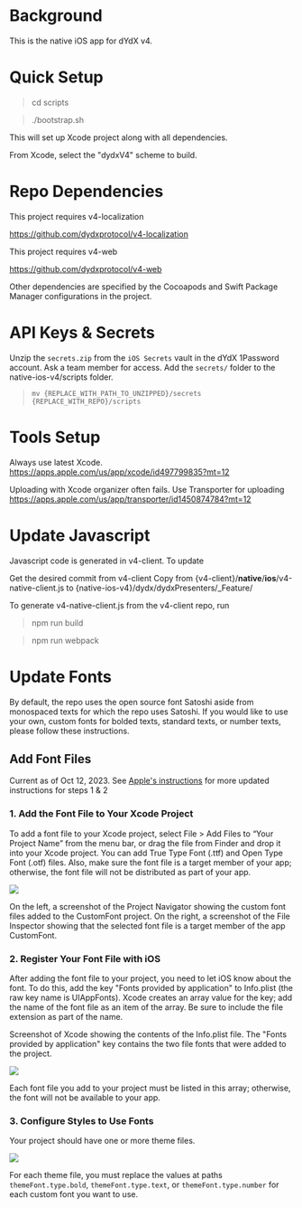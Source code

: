# Background

This is the native iOS app for dYdX v4.

# Quick Setup

> cd scripts

> ./bootstrap.sh

This will set up Xcode project along with all dependencies.

From Xcode, select the "dydxV4" scheme to build.

# Repo Dependencies

This project requires v4-localization

https://github.com/dydxprotocol/v4-localization

This project requires v4-web

https://github.com/dydxprotocol/v4-web

Other dependencies are specified by the Cocoapods and Swift Package Manager configurations in the project.

# API Keys & Secrets
Unzip the `secrets.zip` from the `iOS Secrets` vault in the dYdX 1Password account. Ask a team member for access.
Add the `secrets/` folder to the native-ios-v4/scripts folder.

> `mv {REPLACE_WITH_PATH_TO_UNZIPPED}/secrets {REPLACE_WITH_REPO}/scripts`


# Tools Setup

Always use latest Xcode.
https://apps.apple.com/us/app/xcode/id497799835?mt=12

Uploading with Xcode organizer often fails. Use Transporter for uploading
https://apps.apple.com/us/app/transporter/id1450874784?mt=12

# Update Javascript

Javascript code is generated in v4-client. To update

Get the desired commit from v4-client
Copy from {v4-client}/__native__/__ios__/v4-native-client.js
to {native-ios-v4}/dydx/dydxPresenters/_Feature/

To generate v4-native-client.js from the v4-client repo, run

> npm run build

> npm run webpack

# Update Fonts

By default, the repo uses the open source font Satoshi aside from monospaced texts for which the repo uses Satoshi. If you would like to use your own, custom fonts for bolded texts, standard texts, or number texts, please follow these instructions.

## Add Font Files

Current as of Oct 12, 2023. See [Apple's instructions](https://developer.apple.com/documentation/uikit/text_display_and_fonts/adding_a_custom_font_to_your_app) for more updated instructions for steps 1 & 2

### 1. Add the Font File to Your Xcode Project
To add a font file to your Xcode project, select File > Add Files to “Your Project Name” from the menu bar, or drag the file from Finder and drop it into your Xcode project. You can add True Type Font (.ttf) and Open Type Font (.otf) files. Also, make sure the font file is a target member of your app; otherwise, the font file will not be distributed as part of your app.

<img src="https://docs-assets.developer.apple.com/published/35bc80c902/d373ed5c-a36b-46fe-9bd8-bf49700072be.png">

On the left, a screenshot of the Project Navigator showing the custom font files added to the CustomFont project. On the right, a screenshot of the File Inspector showing that the selected font file is a target member of the app CustomFont.

### 2. Register Your Font File with iOS
After adding the font file to your project, you need to let iOS know about the font. To do this, add the key "Fonts provided by application" to Info.plist (the raw key name is UIAppFonts). Xcode creates an array value for the key; add the name of the font file as an item of the array. Be sure to include the file extension as part of the name.

Screenshot of Xcode showing the contents of the Info.plist file. The "Fonts provided by application" key contains the two file fonts that were added to the project.

<img src="https://docs-assets.developer.apple.com/published/1b7e45d9c2/f9329213-4abb-413e-a339-4b91ee4bf554.png">

Each font file you add to your project must be listed in this array; otherwise, the font will not be available to your app.

### 3. Configure Styles to Use Fonts
Your project should have one or more theme files. 

<img src="https://github.com/dydxprotocol/v4-chain/assets/3445394/31f1fbcf-229e-498b-aec2-7e8750956679">

For each theme file, you must replace the values at paths `themeFont.type.bold`, `themeFont.type.text`, or `themeFont.type.number` for each custom font you want to use. 
